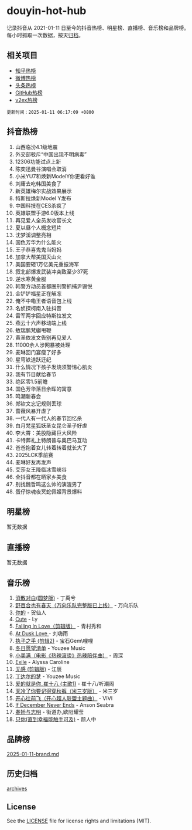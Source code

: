 # douyin-hot-hub

记录抖音从 2021-01-11 日至今的抖音热榜、明星榜、直播榜、音乐榜和品牌榜。每小时抓取一次数据，按天[归档](archives)。

## 相关项目

- [知乎热榜](https://github.com/lonnyzhang423/zhihu-hot-hub)
- [微博热榜](https://github.com/lonnyzhang423/weibo-hot-hub)
- [头条热榜](https://github.com/lonnyzhang423/toutiao-hot-hub)
- [GitHub热榜](https://github.com/lonnyzhang423/github-hot-hub)
- [v2ex热榜](https://github.com/lonnyzhang423/v2ex-hot-hub)


`更新时间：2025-01-11 06:17:09 +0800`

## 抖音热榜

1. 山西临汾4.1级地震
1. 外交部驳斥“中国出现不明病毒”
1. 12306功能试点上新
1. 陈奕迅曼谷演唱会取消
1. 小米YU7和焕新ModelY你更看好谁
1. 刘庸去吃韩国美食了
1. 新英雄梅尔实战效果展示
1. 特斯拉焕新Model Y发布
1. 中国科技在CES杀疯了
1. 英雄联盟手游6.0版本上线
1. 再见爱人全员发收官长文
1. 夏以昼个人概念短片
1. 沈梦溪调整亮相
1. 国色芳华为什么能火
1. 王子恭喜鬼鬼当妈妈
1. 加拿大帮美国灭山火
1. 美国要砸1万亿美元重振海军
1. 叙北部爆发武装冲突致至少37死
1. 逆水寒黄金服
1. 韩警方动员首都圈刑警抓捕尹锡悦
1. 金铲铲福星正在解冻
1. 俺不中嘞王者语音包上线
1. 名侦探柯南入驻抖音
1. 雷军两字回应特斯拉发文
1. 燕云十六声移动端上线
1. 敖瑞鹏梵樾甩鞭
1. 黄圣依发文告别再见爱人
1. 11000余人涉网暴被处理
1. 麦琳回门宴瘦了好多
1. 星穹铁道跃迁纪
1. 什么情况下孩子发烧须警惕心肌炎
1. 我有节目献给春节
1. 绝区零1.5前瞻
1. 国色芳华落日余晖的寓意
1. 鸣潮新春会
1. 郑钦文忘记规则丢球
1. 蔷薇风暴开虐了
1. 一代人有一代人的春节回忆杀
1. 白月梵星狐妖圣女昆仑圣子好虐
1. 李大霄：美股隐藏巨大风险
1. 卡特葬礼上特朗普与奥巴马互动
1. 爸爸抱着女儿转着转着就长大了
1. 2025LCK季前赛
1. 麦琳好友再发声
1. 艾莎女王降临冰雪峡谷
1. 全抖音都在晒家乡美食
1. 别找魏哲鸣这么帅的演渣男了
1. 蛋仔惊魂夜冥蛇佩姬背景爆料

## 明星榜

暂无数据

## 直播榜

暂无数据

## 音乐榜

1. [消散对白(圆梦版)](https://sf5-hl-cdn-tos.douyinstatic.com/obj/tos-cn-ve-2774/og4jB5I5IizzoZVAAAzWgBMAsMDWoArfwBOiFs) - 丁禹兮
1. [野百合也有春天（万向乐队完整版已上线）](https://sf5-hl-cdn-tos.douyinstatic.com/obj/tos-cn-ve-2774/oMnUxhRAMiAGBqDtIPBQ7ACYQZFlJCftcgeDJE) - 万向乐队
1. [你的](https://sf5-hl-cdn-tos.douyinstatic.com/obj/tos-cn-ve-2774/oYuIeKf42jB7sEV6B2upMdpYAgfrQWj0FeRegh) - 贺仙人
1. [Cute](https://sf5-hl-cdn-tos.douyinstatic.com/obj/tos-cn-ve-2774/o4IbIzHWKAAB4wsS5qMBRiiAlEBGTpQRNfFvuo) - Ly
1. [Falling In Love（剪辑版）](https://sf5-hl-cdn-tos.douyinstatic.com/obj/tos-cn-ve-2774/o8ajpA8zzgBPahbBIO8AcKGBLJezFCRd1wfP9f) - 青村秀和
1. [ At Dusk  Love ](https://sf5-hl-cdn-tos.douyinstatic.com/obj/tos-cn-ve-2774/o8CrpCf5CaYgI4ZrtQgMQAFEfuGqNnRSDQAPBc) - 刘嗨雨
1. [执子之手 (剪辑2)](https://sf5-hl-cdn-tos.douyinstatic.com/obj/tos-cn-ve-2774/oUoZLQjCc31XzqsBnBQUNgeKtYPBcgbFDwtfcu) - 宝石Gem\哩哩
1. [冬日愿望清单](https://sf5-hl-cdn-tos.douyinstatic.com/obj/tos-cn-ve-2774/oIIgUOeamCFCVAzxN6MFRLIBlLGpUqQxeeHrLE) - Youzee Music
1. [小美满（电影《热辣滚烫》热辣陪伴曲）](https://sf5-hl-cdn-tos.douyinstatic.com/obj/tos-cn-ve-2774/o0GAn2lSgfZIDUgtevCGDQYnFg4CwnrBaxbTZL) - 周深
1. [Exile](https://sf5-hl-cdn-tos.douyinstatic.com/obj/tos-cn-ve-2774/oYj4gAQTknKE3WW0Je8KGmQ7z1cA4FefwtbufD) - Alyssa Caroline
1. [无感 (剪辑版)](https://sf5-hl-cdn-tos.douyinstatic.com/obj/tos-cn-ve-2774/o0eIsUzJBDlQaQFC5OFlgbMEZC1TFYBftOBn6p) - 江辰
1. [丁达尔的梦](https://sf5-hl-cdn-tos.douyinstatic.com/obj/tos-cn-ve-2774/oMU3WirUZBVQkAC9ccG5P2IQirziZM2RTInUY) - Youzee Music
1. [爱的就是你_崔十八 (主歌1)](https://sf5-hl-cdn-tos.douyinstatic.com/obj/tos-cn-ve-2774/oI5BO5DhFZ6UTcNCnZaOCBLtZ7WIMQGfgnXf5E) - 崔十八/听潮阁
1. [天冷了你要记得穿秋裤（米三岁版）](https://sf5-hl-cdn-tos.douyinstatic.com/obj/tos-cn-ve-2774/oQlIwVIDWiZ6BQilAorS7MA0AgCkQDvcZAdm1) - 米三岁
1. [开心往前飞（开心超人联盟主题曲）](https://sf5-hl-cdn-tos.douyinstatic.com/obj/tos-cn-ve-2774/9d8fb7c82cf1421fb93a9fe925275e0a) - VIVI
1. [If December Never Ends](https://sf5-hl-cdn-tos.douyinstatic.com/obj/tos-cn-ve-2774/oY1IQMoTgCFIBg8RZifyqlBBt1UFgitTYmxeOS) - Anson Seabra
1. [春娇与志明](https://sf5-hl-cdn-tos.douyinstatic.com/obj/tos-cn-ve-2774/e530d8fceb7044b39707d7f9ff54add1) - 街道办,欧阳耀莹
1. [只你(直到幸福能触手可及)](https://sf5-hl-cdn-tos.douyinstatic.com/obj/tos-cn-ve-2774/o0lBkRDzFTeaVSUz3ZZSCBVtZ5DIMQGfgmEAuE) - 颜人中

## 品牌榜

[2025-01-11-brand.md](archives/2025-01-11-brand.md)

## 历史归档

[archives](archives)

## License

See the [LICENSE](LICENSE) file for license rights and limitations (MIT).
